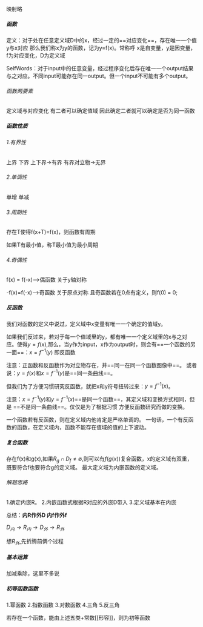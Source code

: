 

映射略
##### 函数
定义：对于处在任意定义域D中的x，经过一定的==对应变化==，存在唯一一个值y与x对应
那么我们称x为y的函数，记为y=f(x)。常称呼 x是自变量，y是因变量，f为对应变化，D为定义域

SelfWords：对于input中的任意变量，经过程序变化后存在唯一一个output结果与之对应。不同input可能存在同一output。但一个input不可能有多个output。
###### 函数两要素
定义域与对应变化
有二者可以确定值域
因此确定二者就可以确定是否为同一函数

##### 函数性质

###### 1.有界性
上界
下界
上下界->有界
有界对立物->无界
###### 2.单调性
单增
单减
###### 3.周期性
存在T使得f(x+T)=f(x)，则函数有周期

如果T有最小值，称T最小值为最小周期
###### 4.奇偶性

f(x) = f(-x)-->偶函数    关于y轴对称

-f(x)=f(-x)-->奇函数     关于原点对称
且奇函数若在0点有定义，则f(0) = 0;


##### 反函数
我们对函数的定义中说过，定义域中x变量有唯一一个确定的值域y。

如果我们反过来，若对于每一个值域里的y，都有唯一一个定义域里的x与之对应。使得$y=f(x)$,那么，当y作为input，x作为output时，则会有==一个函数的另一面==：$x=f^{-1}(y)$
即反函数

注意：正函数和反函数作为对立物存在，并==同一在同一个函数图像中==。
或者说：$y=f(x)$和$x=f^{-1}(y)$是==同一条曲线==。

但我们为了方便习惯研究反函数，就把x和y符号扭转过来：$y=f^{-1}(x)$。

注意：$x=f^{-1}(y)$和$y=f^{-1}(x)$==是同一个函数==，其定义域和变换方式相同，但是 ==不是同一条曲线==。仅仅是为了根据习惯 方便反函数研究而做的变换。

一个函数若有反函数，则在定义域内他肯定是严格单调的。
一句话，一个有反函数的函数，在定义域内，函数不能存在值域的值的上下波动。

##### 复合函数
存在f(x)和g(x),如果$R_{g}\cap D_{f}\neq\emptyset$,则可以有$f(g(x))$复合函数，x的定义域有双重，既要符合f也要符合g的定义域。
最大定义域为内嵌函数的定义域。

###### 解题思路
1.确定内嵌R。
2.内嵌函数式根据R对应的外嵌D带入
3.定义域基本在内嵌

总结：**内R作外D   内f作外f**

$D_{内}\to R_{内}\to D_{外}\to R_{外}$

想$R_{外}$,先折腾前俩个过程

##### 基本运算
加减乘除，这里不多说
##### 初等函数函数
1.幂函数
2.指数函数
3.对数函数
4.三角
5.反三角

若存在一个函数，能由上述五类+常数[[形容]]，则为初等函数